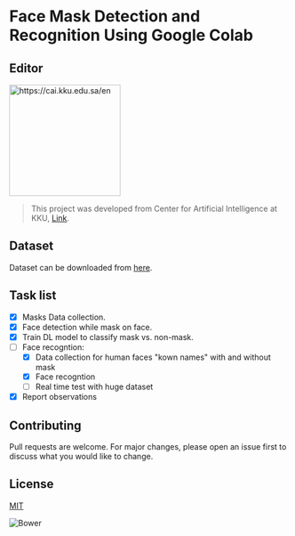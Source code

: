 # Face Mask Detection and Recognition Using Google Colab


## Editor
<img src="https://cai.kku.edu.sa/sites/cai.kku.edu.sa/themes/cai/cai.png" alt="https://cai.kku.edu.sa/en" style="width:200px;height:200;">

> This project was developed from Center for Artificial Intelligence at KKU, [Link](https://cai.kku.edu.sa/).


## Dataset
Dataset can be downloaded from [here](https://drive.google.com/file/d/1imONpvavj1_mLGH1hekEXh16loWiJwwp/view?usp=sharing).


## Task list
- [x] Masks Data collection.
- [x] Face detection while mask on face.
- [x] Train DL model to classify mask vs. non-mask.
- [ ] Face recogntion:
    - [x] Data collection for human faces "kown names" with and without mask 
    - [x] Face recogntion
    - [ ] Real time test with huge dataset
- [x] Report observations

## Contributing
Pull requests are welcome. For major changes, please open an issue first to discuss what you would like to change.

## License
[MIT](https://choosealicense.com/licenses/mit/)

![Bower](https://img.shields.io/bower/l/bootstrap?style=plastic)
